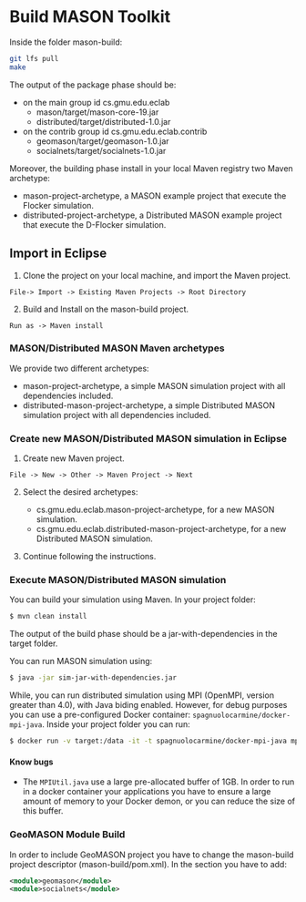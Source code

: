 # Build MASON Toolkit

Inside the folder mason-build:

```bash
git lfs pull
make
```

The output of the package phase should be:

- on the main group id cs.gmu.edu.eclab
	- mason/target/mason-core-19.jar 
	- distributed/target/distributed-1.0.jar
- on the contrib group id cs.gmu.edu.eclab.contrib
	- geomason/target/geomason-1.0.jar 
	- socialnets/target/socialnets-1.0.jar 

Moreover, the building phase install in your local Maven registry two Maven archetype:

- mason-project-archetype, a MASON example project that execute the Flocker simulation.
- distributed-project-archetype, a Distributed MASON example project that execute the D-Flocker simulation.

## Import in Eclipse

1. Clone the project on your local machine, and import the Maven project.

```
File-> Import -> Existing Maven Projects -> Root Directory
```

2. Build and Install on the mason-build project.

```
Run as -> Maven install
```

### MASON/Distributed MASON Maven archetypes

We provide two different archetypes:

- mason-project-archetype, a simple MASON simulation project with all dependencies included.
- distributed-mason-project-archetype, a simple Distributed MASON simulation project with all dependencies included.

### Create new MASON/Distributed MASON simulation in Eclipse

1. Create new Maven project.
```
File -> New -> Other -> Maven Project -> Next
```
2. Select the desired archetypes:
	- cs.gmu.edu.eclab.mason-project-archetype, for a new MASON simulation.
	- cs.gmu.edu.eclab.distributed-mason-project-archetype, for a new Distributed MASON simulation.
	
3. Continue following the instructions.

### Execute MASON/Distributed MASON simulation

You can build your simulation using Maven. In your project folder:

```bash
$ mvn clean install 
```

The output of the build phase should be a jar-with-dependencies in the target folder.

You can run MASON simulation using:
 
```bash
$ java -jar sim-jar-with-dependencies.jar
```

While, you can run distributed simulation using MPI (OpenMPI, version greater than 4.0), with Java biding enabled. However, for debug purposes you can use a pre-configured Docker container: `spagnuolocarmine/docker-mpi-java`.
Inside your project folder you can run:

```bash
$ docker run -v target:/data -it -t spagnuolocarmine/docker-mpi-java mpirun --allow-run-as-root -np 4 java -Xmx3G -jar /data/sim-jar-with-dependencies.jar
```

#### Know bugs

- The `MPIUtil.java` use a large pre-allocated buffer of 1GB. In order to run in a docker container your applications you have to ensure a large amount of memory to your Docker demon, or you can reduce the size of this buffer.

### GeoMASON Module Build

In order to include GeoMASON project you have to change the mason-build project descriptor (mason-build/pom.xml).
In the <modules> section you have to add:

```xml
<module>geomason</module>
<module>socialnets</module> 
```

